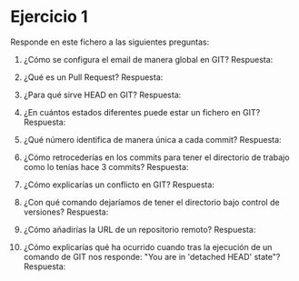 
Ejercicio 1
===========
Responde en este fichero a las siguientes preguntas: 

1. ¿Cómo se configura el email de manera global en GIT?
Respuesta: 

2. ¿Qué es un Pull Request?
Respuesta: 

3. ¿Para qué sirve HEAD en GIT?
Respuesta: 

4. ¿En cuántos estados diferentes puede estar un fichero en GIT?
Respuesta: 

5. ¿Qué número identifica de manera única a cada commit?
Respuesta: 

6. ¿Cómo retrocederías en los commits para tener el directorio de trabajo como lo tenías hace 3 commits?
Respuesta: 

7. ¿Cómo explicarías un conflicto en GIT?
Respuesta: 

8. ¿Con qué comando dejaríamos de tener el directorio bajo control de versiones?
Respuesta: 

9. ¿Cómo añadirías la URL de un repositorio remoto?
Respuesta:

10. ¿Cómo explicarías qué ha ocurrido cuando tras la ejecución de un comando de GIT nos responde: "You are in 'detached HEAD' state"?
Respuesta:
